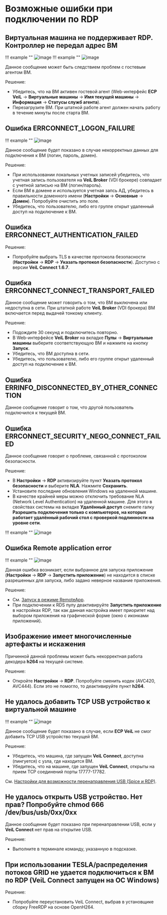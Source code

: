 # Возможные ошибки при подключении по RDP

## Виртуальная машина не поддерживает RDP. Контроллер не передал адрес ВМ

!!! example ""
    ![image](../../_assets/vdi/thin_client/vm_rdp_support_error.png)
!!! example ""
    ![image](../../_assets/vdi/thin_client/error_msg_ip_address.png)    

Данное сообщение может быть следствием проблем с гостевым агентом ВМ.

Решение:

- Убедитесь, что на ВМ активен гостевой агент (Web-интерфейс **ECP VeiL** -> **Виртуальные машины** -> 
  **Имя текущей машины** -> **Информация** -> **Статусы служб агента**).
- Перезагрузите ВМ. При штатной работе агент должен начать работу в течение минуты после старта ВМ.

## Ошибка ERRCONNECT_LOGON_FAILURE

!!! example ""
    ![image](../../_assets/vdi/thin_client/rdp_logon_failure.png)

Данное сообщение будет показано в случае некорректных данных для подключения к ВМ (логин, пароль, домен).

Решение:

- При использовании локальных учетных записей убедитесь, что учетная запись пользователя 
на **VeiL Broker** (VDI брокере) совпадает с учетной записью на ВМ (логин/пароль).
- Если ВМ в домене и используется учетная запсь АД, убедитесь в правильности доменного имени 
(**Настройки** -> **Основные** -> **Домен**). Попробуйте очистить это поле.
- Убедитесь, что пользователю, либо его группе открыт удаленный доступ на подключение к ВМ.

## Ошибка ERRCONNECT_AUTHENTICATION_FAILED

Решение:

- Попробуйте выбрать TLS в качестве протокола безопасности (**Настройки** -> **RDP** -> 
**Указать протокол безопасности**). Доступно с версии **VeiL Connect 1.6.7**.

## Ошибка ERRCONNECT_CONNECT_TRANSPORT_FAILED

Данное сообщение может говорить о том, что ВМ выключена или недоступна в сети. При штатной работе **VeiL Broker** (VDI брокера) 
ВМ включается перед выдачей тонкому клиенту.

Решение:

- Подождите 30 секунд и подключитесь повторно.
- В Web-интерфейсе **VeiL Broker** на вкладке **Пулы** -> **Виртуальные машины** выберите соответствующую ВМ 
и нажмите на кнопку **Запуск**.
- Убедитесь, что ВМ доступна в сети.
- Убедитесь, что пользователю, либо его группе открыт удаленный доступ на подключение к ВМ.

## Ошибка ERRINFO_DISCONNECTED_BY_OTHER_CONNECTION

Данное сообщение говорит о том, что другой пользователь подключился к текущей ВМ.

## Ошибка ERRCONNECT_SECURITY_NEGO_CONNECT_FAILED

Данное сообщение говорит о проблеме, связанной с протоколом безопасности.

Решение:

- В **Настройки** -> **RDP** активизируйте пункт **Указать протокол безопасности** и выберите **NLA**.  Нажмите 
**Сохранить**.
- Установите последние обновления Windows на удаленной машине.
- В качестве крайней меры можно отключить требование NLA (Network Level Authentication) на удаленной машине. 
Для этого в cвойствах системы на вкладке **Удалённый доступ** снемите галку **Разрешить подключения только с компьютеров, 
на которых работает удалённый рабочий стол с проверкой подлинности на уровне сети**.

!!! example ""
    ![image](../../_assets/vdi/thin_client/RDP_server_NLA.jpg)

## Ошибка Remote application error

!!! example ""
    ![image](../../_assets/vdi/thin_client/remote_app_error.png)

Данная ошибка возникает, если выбранное для запуска приложение (**Настройки** -> **RDP** -> 
**Запустить приложение**) не находится в списке разрешенных для запуска, либо задано неверное название приложения.

Решение:

- См. [Запуск в режиме RemoteApp](../settings/rdp_settings.md).
- При подключении к RDS пулу деактивируйте **Запустить приложение** в настройках RDP, так как данная настройка
имеет приоритет над выбором приложения на графической форме (окно с иконками приложений).
 
## Изображение имеет многочисленные артефакты и искажения
 
 Причинной данной проблемы может быть некорректная работа декодера **h264** на текущей системе.
 
 Решение:
 
 - Откройте **Настройки** -> **RDP**. Попробуйте сменить кодек (AVC420, AVC444). Если это не помогло, то 
 деактивируйте пункт **h264**.
 
## Не удалось добавить TCP USB устройство к виртуальной машине
 
 !!! example ""
    ![image](../../_assets/vdi/thin_client/usb_tcp_atach_error.png)
 
 Данное сообщение будет показано в случае, если **ECP VeiL** не смог добавить TCP USB устройство текущей ВМ.
 
 Решение:
 
 - Убедитесь, что машина, где запущен **VeiL Connect**, доступна (пингуется) с узла, где находится ВМ.
 - Убедитесь, что на машине, где запущен **VeiL Connect**, открыты на прием TCP соединений порты 17777-17782.
 
 См. [Настройки для возможности перенаправления USB (Spice и RDP)](../operator_guide/vm_window.md).
 
## Не удалось открыть USB устройство. Нет прав? Попробуйте chmod 666 /dev/bus/usb/0xx/0xx
 
 Данное сообщение будет показано при перенаправлении USB, если у **VeiL Connect** нет прав на открытие USB.
 
 Решение:
  
 - Выполните в терминале команду, указанную в подсказке.
 
 
## При использовании TESLA/распределения потоков GRID не удается подключиться к ВМ по RDP (VeiL Connect запущен на ОС Windows)

 Решение:
 
 - Попробуйте переустановить VeiL Connect, выбрав в установщике сборку FreeRDP на основе OpenH264. 